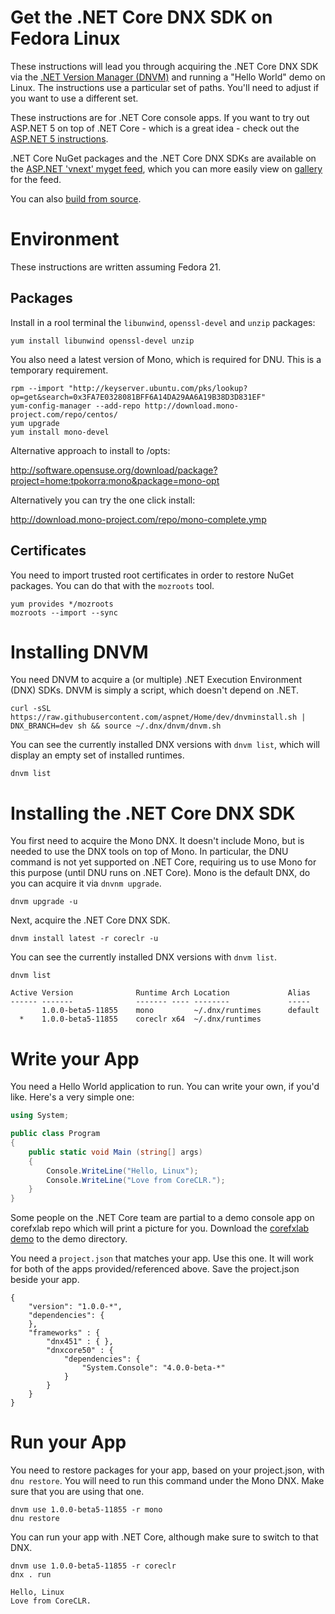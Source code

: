 Get the .NET Core DNX SDK on Fedora Linux
=========================================

These instructions will lead you through acquiring the .NET Core DNX SDK via the [.NET Version Manager (DNVM)](https://github.com/aspnet/dnvm)  and running a "Hello World" demo on Linux. The instructions use a particular set of paths. You'll need to adjust if you want to use a different set.

These instructions are for .NET Core console apps. If you want to try out ASP.NET 5 on top of .NET Core - which is a great idea - check out the [ASP.NET 5 instructions](https://github.com/aspnet/home).

.NET Core NuGet packages and the .NET Core DNX SDKs are available on the [ASP.NET 'vnext' myget feed](https://www.myget.org/F/aspnetvnext), which you can more easily view on [gallery](https://www.myget.org/gallery/aspnetvnext) for the feed.

You can also [build from source](linux-instructions.md). 

Environment
===========

These instructions are written assuming Fedora 21.

Packages
--------

Install in a rool terminal the `libunwind`, `openssl-devel` and `unzip` packages: 

	yum install libunwind openssl-devel unzip

You also need a latest version of Mono, which is required for DNU. This is a temporary requirement. 

    rpm --import "http://keyserver.ubuntu.com/pks/lookup?op=get&search=0x3FA7E0328081BFF6A14DA29AA6A19B38D3D831EF"
	yum-config-manager --add-repo http://download.mono-project.com/repo/centos/
	yum upgrade
	yum install mono-devel

Alternative approach to install to /opts:

http://software.opensuse.org/download/package?project=home:tpokorra:mono&package=mono-opt
	
Alternatively you can try the one click install:

http://download.mono-project.com/repo/mono-complete.ymp
	
Certificates
------------

You need to import trusted root certificates in order to restore NuGet packages. You can do that with the `mozroots` tool.

    yum provides */mozroots
	mozroots --import --sync

Installing DNVM
===============

You need DNVM to acquire a (or multiple) .NET Execution Environment (DNX) SDKs. DNVM is simply a script, which doesn't depend on .NET.

	curl -sSL https://raw.githubusercontent.com/aspnet/Home/dev/dnvminstall.sh | DNX_BRANCH=dev sh && source ~/.dnx/dnvm/dnvm.sh
	 
You can see the currently installed DNX versions with `dnvm list`, which will display an empty set of installed runtimes.

	dnvm list

Installing the .NET Core DNX SDK
================================

You first need to acquire the Mono DNX. It doesn't include Mono, but is needed to use the DNX tools on top of Mono. In particular, the DNU command is not yet supported on .NET Core, requiring us to use Mono for this purpose (until DNU runs on .NET Core). Mono is the default DNX, do you can acquire it via `dnvnm upgrade`.

	dnvm upgrade -u

Next, acquire the .NET Core DNX SDK.

	dnvm install latest -r coreclr -u

You can see the currently installed DNX versions with `dnvm list`.

	dnvm list

```
Active Version              Runtime Arch Location             Alias
------ -------              ------- ---- --------             -----
       1.0.0-beta5-11855    mono         ~/.dnx/runtimes      default
  *    1.0.0-beta5-11855    coreclr x64  ~/.dnx/runtimes      
```

Write your App
==============

You need a Hello World application to run. You can write your own, if you'd like. Here's a very simple one:

```csharp
using System;

public class Program
{
    public static void Main (string[] args)
    {
        Console.WriteLine("Hello, Linux");
        Console.WriteLine("Love from CoreCLR.");
    }   
} 
```

Some people on the .NET Core team are partial to a demo console app on corefxlab repo which will print a picture for you. Download the [corefxlab demo](https://raw.githubusercontent.com/dotnet/corefxlab/master/demos/CoreClrConsoleApplications/HelloWorld/HelloWorld.cs) to the demo directory.

You need a `project.json` that matches your app. Use this one. It will work for both of the apps provided/referenced above. Save the project.json beside your app.

```
{
    "version": "1.0.0-*",
    "dependencies": {
    },
    "frameworks" : {
        "dnx451" : { },
        "dnxcore50" : {
            "dependencies": {
                "System.Console": "4.0.0-beta-*"
            }
        }
    }
}
```

Run your App
============

You need to restore packages for your app, based on your project.json, with `dnu restore`. You will need to run this command under the Mono DNX. Make sure that you are using that one.

	dnvm use 1.0.0-beta5-11855 -r mono
	dnu restore

You can run your app with .NET Core, although make sure to switch to that DNX.

    dnvm use 1.0.0-beta5-11855 -r coreclr
	dnx . run
	
	Hello, Linux
	Love from CoreCLR.
